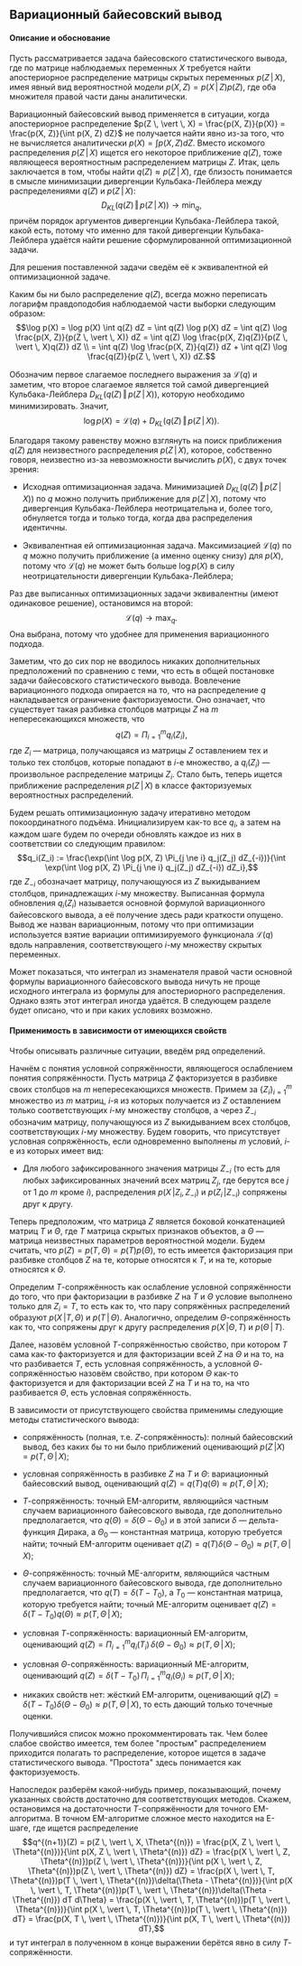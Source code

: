 ## Вариационный байесовский вывод

#### Описание и обоснование

Пусть рассматривается задача байесовского статистического вывода, где по матрице наблюдаемых переменных $X$ требуется найти апостериорное распределение матрицы скрытых переменных $p(Z \, \vert \, X)$, имея явный вид вероятностной модели $p(X, Z) = p(X \, \vert \, Z) p(Z)$, где оба множителя правой части даны аналитически.

Вариационный байесовский вывод применяется в ситуации, когда апостериорное распределение $p(Z \, \vert \, X) = \frac{p(X, Z)}{p(X)} = \frac{p(X, Z)}{\int p(X, Z) dZ}$ не получается найти явно из-за того, что не вычисляется аналитически $p(X) = \int p(X, Z) dZ$. Вместо искомого распределения $p(Z \, \vert \, X)$ ищется его некоторое приближение $q(Z)$, тоже являющееся вероятностным распределением матрицы $Z$. Итак, цель заключается в том, чтобы найти $q(Z) \approx p(Z \, \vert \, X)$, где близость понимается в смысле минимизации дивергенции Кульбака-Лейблера между распределениями $q(Z)$ и $p(Z \, \vert \, X)$:
$$D_{KL}(q(Z) \, \Vert \, p(Z \, \vert \, X)) \to \min_{q},$$
причём порядок аргументов дивергенции Кульбака-Лейблера такой, какой есть, потому что именно для такой дивергенции Кульбака-Лейблера удаётся найти решение сформулированной оптимизационной задачи.

Для решения поставленной задачи сведём её к эквивалентной ей оптимизационной задаче.

Каким бы ни было распределение $q(Z)$, всегда можно переписать логарифм правдоподобия наблюдаемой части выборки следующим образом:
$$\log p(X) = \log p(X) \int q(Z) dZ = \int q(Z) \log p(X) dZ = \int q(Z) \log \frac{p(X, Z)}{p(Z \, \vert \, X)} dZ = \int q(Z) \log \frac{p(X, Z)q(Z)}{p(Z \, \vert \, X)q(Z)} dZ \\ = \int q(Z) \log \frac{p(X, Z)}{q(Z)} dZ + \int q(Z) \log \frac{q(Z)}{p(Z \, \vert \, X)} dZ.$$

Обозначим первое слагаемое последнего выражения за $\mathcal{L}(q)$ и заметим, что второе слагаемое является той самой дивергенцией Кульбака-Лейблера $D_{KL}(q(Z) \, \Vert \, p(Z \, \vert \, X))$, которую необходимо минимизировать. Значит,
$$\log p(X) = \mathcal{L}(q) + D_{KL}(q(Z) \, \Vert \, p(Z \, \vert \, X)).$$

Благодаря такому равенству можно взглянуть на поиск приближения $q(Z)$ для неизвестного распределения $p(Z \, \vert \, X)$, которое, собственно говоря, неизвестно из-за невозможности вычислить $p(X)$, с двух точек зрения:

* Исходная оптимизационная задача. Минимизацией $D_{KL}(q(Z) \, \Vert \, p(Z \, \vert \, X))$ по $q$ можно получить приближение для $p(Z \, \vert \, X)$, потому что дивергенция Кульбака-Лейблера неотрицательна и, более того, обнуляется тогда и только тогда, когда два распределения идентичны.

* Эквивалентная ей оптимизационная задача. Максимизацией $\mathcal{L}(q)$ по $q$ можно получить приближение (а именно оценку снизу) для $p(X)$, потому что $\mathcal{L}(q)$ не может быть больше $\log p(X)$ в силу неотрицательности дивергенции Кульбака-Лейблера;

Раз две выписанных оптимизационных задачи эквивалентны (имеют одинаковое решение), остановимся на второй:
$$\mathcal{L}(q) \to \max_{q}.$$
Она выбрана, потому что удобнее для применения вариационного подхода.

Заметим, что до сих пор не вводилось никаких дополнительных предположений по сравнению с теми, что есть в общей постановке задачи байесовского статистического вывода. Вовлечение вариационного подхода опирается на то, что на распределение $q$ накладывается ограничение факторизуемости. Оно означает, что существует такая разбивка столбцов матрицы $Z$ на $m$ непересекающихся множеств, что
$$q(Z) = \Pi_{i=1}^m q_i(Z_i),$$
где $Z_i$ — матрица, получающаяся из матрицы $Z$ оставлением тех и только тех столбцов, которые попадают в $i$-е множество, а $q_i(Z_i)$ — произвольное распределение матрицы $Z_i$. Стало быть, теперь ищется приближение распределения $p(Z \, \vert \, X)$ в классе факторизуемых вероятностных распределений.

Будем решать оптимизационную задачу итеративно методом покоординатного подъёма. Инициализируем как-то все $q_i$, а затем на каждом шаге будем по очереди обновлять каждое из них в соответствии со следующим правилом:
$$q_i(Z_i) := \frac{\exp(\int \log p(X, Z) \Pi_{j \ne i} q_j(Z_j) dZ_{-i})}{\int \exp(\int \log p(X, Z) \Pi_{j \ne i} q_j(Z_j) dZ_{-i}) dZ_i},$$
где $Z_{-i}$ обозначает матрицу, получающуюся из $Z$ выкидыванием столбцов, принадлежащих $i$-му множеству. Выписанная формула обновления $q_i(Z_i)$ называется основной формулой вариационного байесовского вывода, а её получение здесь ради краткости опущено. Вывод же назван вариационным, потому что при оптимизации используется взятие вариации оптимизируемого функционала $\mathcal{L}(q)$ вдоль направления, соответствующего $i$-му множеству скрытых переменных. 

Может показаться, что интеграл из знаменателя правой части основной формулы вариационного байесовского вывода ничуть не проще исходного интеграла из формулы для апостериорного распределения. Однако взять этот интеграл иногда удаётся. В следующем разделе будет описано, что и при каких условиях возможно.

#### Применимость в зависимости от имеющихся свойств

Чтобы описывать различные ситуации, введём ряд определений.

Начнём с понятия условной сопряжённости, являющегося ослаблением понятия сопряжённости. Пусть матрица $Z$ факторизуется в разбивке своих столбцов на $m$ непересекающихся множеств. Примем за $\{Z_i\}_{i=1}^m$ множество из $m$ матриц, $i$-я из которых получается из $Z$ оставлением только соответствующих $i$-му множеству столбцов, а через $Z_{-i}$ обозначим матрицу, получающуюся из $Z$ выкидыванием всех столбцов, соответствующих $i$-му множеству. Будем говорить, что присутствует условная сопряжённость, если одновременно выполнены $m$ условий, $i$-е из которых имеет вид:

* Для любого зафиксированного значения матрицы $Z_{-i}$ (то есть для любых зафиксированных значений всех матриц $Z_j$, где берутся все $j$ от 1 до $m$ кроме $i$), распределения $p(X \, \vert Z_i, Z_{-i})$ и $p(Z_i \, \vert Z_{-i})$ сопряжены друг к другу.

Теперь предположим, что матрица $Z$ является боковой конкатенацией матриц $T$ и $\Theta$, где $T$  матрица скрытых признаков объектов, а $\Theta$ — матрица неизвестных параметров вероятностной модели. Будем считать, что $p(Z) = p(T, \Theta) = p(T)p(\Theta)$, то есть имеется факторизация при разбивке столбцов $Z$ на те, которые относятся к $T$, и на те, которые относятся к $\Theta$.

Определим $T$-сопряжённость как ослабление условной сопряжённости до того, что при факторизации в разбивке $Z$ на $T$ и $\Theta$ условие выполнено только для $Z_i = T$, то есть как то, что пару сопряжённых распределений образуют $p(X \, \vert T, \Theta)$ и $p(T \, \vert \, \Theta)$. Аналогично, определим $\Theta$-сопряжённость как то, что сопряжены друг к другу распределения $p(X \, \vert \Theta, T)$ и $p(\Theta \, \vert \, T)$.

Далее, назовём условной $T$-сопряжённостью свойство, при котором $T$ сама как-то факторизуется и для факторизации всей $Z$ на $\Theta$ и на то, на что разбивается $T$, есть условная сопряжённость, а условной $\Theta$-сопряжённостью назовём свойство, при котором $\Theta$ как-то факторизуется и для факторизации всей $Z$ на $T$ и на то, на что разбивается $\Theta$, есть условная сопряжённость. 

В зависимости от присутствующего свойства применимы следующие методы статистического вывода:

* сопряжённость (полная, т.е. $Z$-сопряжённость): полный байесовский вывод, без каких бы то ни было приближений оценивающий $p(Z \, \vert X) = p(T, \Theta \, \vert \, X)$;

* условная сопряжённость в разбивке $Z$ на $T$ и $\Theta$: вариационный байесовский вывод, оценивающий $q(Z) = q(T)q(\Theta) \approx p(T, \Theta \, \vert \, X)$;

* $T$-сопряжённость: точный EM-алгоритм, являющийся частным случаем вариационного байесовского вывода, где дополнительно предполагается, что $q(\Theta) = \delta(\Theta - \Theta_0)$ и в этой записи $\delta$ — дельта-функция Дирака, а $\Theta_0$ — константная матрица, которую требуется найти; точный EM-алгоритм оценивает $q(Z) = q(T)\delta(\Theta - \Theta_0) \approx p(T, \Theta \, \vert \, X)$;

* $\Theta$-сопряжённость: точный ME-алгоритм, являющийся частным случаем вариационного байесовского вывода, где дополнительно предполагается, что $q(T) = \delta(T - T_0)$, а $T_0$ — константная матрица, которую требуется найти; точный ME-алгоритм оценивает $q(Z) = \delta(T - T_0)q(\Theta) \approx p(T, \Theta \, \vert \, X)$;

* условная $T$-сопряжённость: вариационный EM-алгоритм, оценивающий $q(Z) = \Pi_{i=1}^m q_i(T_i) \, \delta(\Theta - \Theta_0) \approx p(T, \Theta \, \vert \, X)$;

* условная $\Theta$-сопряжённость: вариационный ME-алгоритм, оценивающий $q(Z) = \delta(T - T_0) \, \Pi_{i=1}^m q_i(\Theta_i)\approx p(T, \Theta \, \vert \, X)$;

* никаких свойств нет: жёсткий EM-алгоритм, оценивающий $q(Z) = \delta(T - T_0) \delta(\Theta - \Theta_0) \approx p(T, \Theta \, \vert \, X)$, то есть дающий только точечные оценки.

Получившийся список можно прокомментировать так. Чем более слабое свойство имеется, тем более "простым" распределением приходится полагать то распределение, которое ищется в задаче статистического вывода. "Простота" здесь понимается как факторизуемость.

Напоследок разберём какой-нибудь пример, показывающий, почему указанных свойств достаточно для соответствующих методов. Скажем, остановимся на достаточности $T$-сопряжённости для точного EM-алгоритма. В точном EM-алгоритме сложное место находится на E-шаге, где ищется распределение $$q^{(n+1)}(Z) = p(Z \, \vert \, X, \Theta^{(n)}) = \frac{p(X, Z \, \vert \,  \Theta^{(n)})}{\int p(X, Z \, \vert \, \Theta^{(n)}) dZ} = \frac{p(X \, \vert \, Z, \Theta^{(n)})p(Z \, \vert \, \Theta^{(n)})}{\int p(X \, \vert \, Z, \Theta^{(n)})p(Z \, \vert \, \Theta^{(n)}) dZ} = \frac{p(X \, \vert \, T, \Theta^{(n)})p(T \, \vert \, \Theta^{(n)})\delta(\Theta - \Theta^{(n)})}{\int p(X \, \vert \, T, \Theta^{(n)})p(T \, \vert \, \Theta^{(n)})\delta(\Theta - \Theta^{(n)}) dT d\Theta} = \frac{p(X \, \vert \, T, \Theta^{(n)})p(T \, \vert \, \Theta^{(n)})}{\int p(X \, \vert \, T, \Theta^{(n)})p(T \, \vert \, \Theta^{(n)}) dT} = \frac{p(X, T \, \vert \, \Theta^{(n)})}{\int p(X, T \, \vert \, \Theta^{(n)}) dT},$$
и тут интеграл в полученном в конце выражении берётся явно в силу $T$-сопряжённости.
